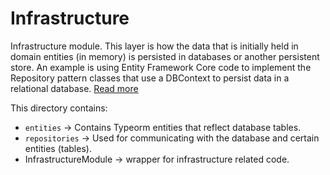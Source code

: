 # Infrastructure

Infrastructure module. This layer is how the data that is initially held in domain entities (in memory) is persisted in databases or another persistent store. An example is using Entity Framework Core code to implement the Repository pattern classes that use a DBContext to persist data in a relational database.
[Read more](https://docs.microsoft.com/en-us/dotnet/architecture/microservices/microservice-ddd-cqrs-patterns/ddd-oriented-microservice)

This directory contains:

- `entities` -> Contains Typeorm entities that reflect database tables.
- `repositories` -> Used for communicating with the database and certain entities (tables).
- InfrastructureModule -> wrapper for infrastructure related code.
